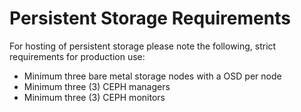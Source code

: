# Persistent Storage Requirements

For hosting of persistent storage please note the following, strict requirements for production use:

* Minimum three bare metal storage nodes with a OSD per node&#x20;
* Minimum three (3) CEPH managers
* Minimum three (3) CEPH monitors

